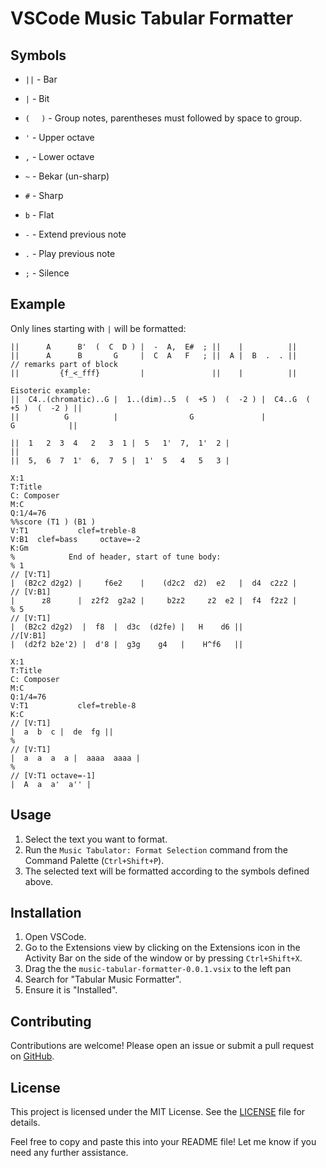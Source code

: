 # VSCode Music Tabular Formatter

## Symbols

- `||` - Bar
- `|` - Bit
- `( ` ` )`  - Group notes, parentheses must followed by space to group.

- `'` - Upper octave
- `,` - Lower octave
- `~` - Bekar (un-sharp)
- `#` - Sharp
- `b` - Flat
- `-` - Extend previous note
- `.` - Play previous note
- `;` - Silence


## Example

Only lines starting with `|` will be formatted:

```text
||      A      B'  (  C  D ) |  -  A,  E#  ; ||    |          ||
||      A      B       G     |  C  A   F   ; ||  A |  B  .  . ||
// remarks part of block  
||         {f_<_fff}         |               ||    |          ||

Eisoteric example:
||  C4..(chromatic)..G |  1..(dim)..5  (  +5 )  (  -2 ) |  C4..G  (  +5 )  (  -2 ) ||
||          G          |                G               |             G            ||

||  1   2  3  4   2   3  1 |  5   1'  7,  1'  2 |
||
||  5,  6  7  1'  6,  7  5 |  1'  5   4   5   3 |
```
```
X:1
T:Title
C: Composer
M:C
Q:1/4=76
%%score (T1 ) (B1 )
V:T1           clef=treble-8  
V:B1  clef=bass     octave=-2
K:Gm
%            End of header, start of tune body:
% 1
// [V:T1] 
|  (B2c2 d2g2) |     f6e2    |    (d2c2  d2)  e2   |  d4  c2z2 |
// [V:B1] 
|      z8      |  z2f2  g2a2 |     b2z2     z2  e2 |  f4  f2z2 |
% 5
// [V:T1]  
|  (B2c2 d2g2)  |  f8  |  d3c  (d2fe) |   H    d6 ||
//[V:B1]  
|  (d2f2 b2e'2) |  d'8 |  g3g    g4   |    H^f6   ||
```

```
X:1
T:Title
C: Composer
M:C
Q:1/4=76
V:T1           clef=treble-8  
K:C
// [V:T1] 
|  a  b  c |  de  fg ||
%
// [V:T1] 
|  a  a  a  a |  aaaa  aaaa |
%
// [V:T1 octave=-1] 
|  A  a  a'  a'' |
```
## Usage

1. Select the text you want to format.
2. Run the `Music Tabulator: Format Selection` command from the Command Palette (`Ctrl+Shift+P`).
3. The selected text will be formatted according to the symbols defined above.

## Installation

1. Open VSCode.
2. Go to the Extensions view by clicking on the Extensions icon in the Activity Bar on the side of the window or by pressing `Ctrl+Shift+X`.
2. Drag the the `music-tabular-formatter-0.0.1.vsix` to the left pan
3. Search for "Tabular Music Formatter".
4. Ensure it is "Installed".

## Contributing

Contributions are welcome! Please open an issue or submit a pull request on [GitHub](https://github.com/shemeshg/music-tabular-formatter).

## License

This project is licensed under the MIT License. See the [LICENSE](https://github.com/shemeshg/music-tabular-formatter/blob/main/LICENSE) file for details.


Feel free to copy and paste this into your README file! Let me know if you need any further assistance.